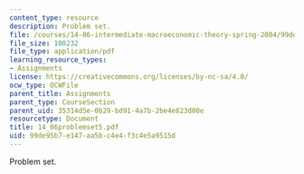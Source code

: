 ```yaml
---
content_type: resource
description: Problem set.
file: /courses/14-06-intermediate-macroeconomic-theory-spring-2004/99de95b7e147aa5bc4e4f3c4e5a9515d_14_06problemset5.pdf
file_size: 108232
file_type: application/pdf
learning_resource_types:
- Assignments
license: https://creativecommons.org/licenses/by-nc-sa/4.0/
ocw_type: OCWFile
parent_title: Assignments
parent_type: CourseSection
parent_uid: 35314d5e-0b29-bd91-4a7b-2be4e823d00e
resourcetype: Document
title: 14_06problemset5.pdf
uid: 99de95b7-e147-aa5b-c4e4-f3c4e5a9515d
---
```

Problem set.